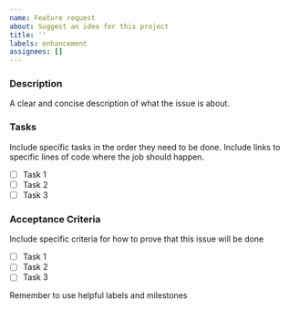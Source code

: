 ```yaml
---
name: Feature request
about: Suggest an idea for this project
title: ''
labels: enhancement
assignees: []
---
```


### Description

A clear and concise description of what the issue is about.

### Tasks

Include specific tasks in the order they need to be done. Include links to specific lines of code where the job should happen.

- [ ] Task 1
- [ ] Task 2
- [ ] Task 3

### Acceptance Criteria

Include specific criteria for how to prove that this issue will be done

- [ ] Task 1
- [ ] Task 2
- [ ] Task 3

Remember to use helpful labels and milestones
